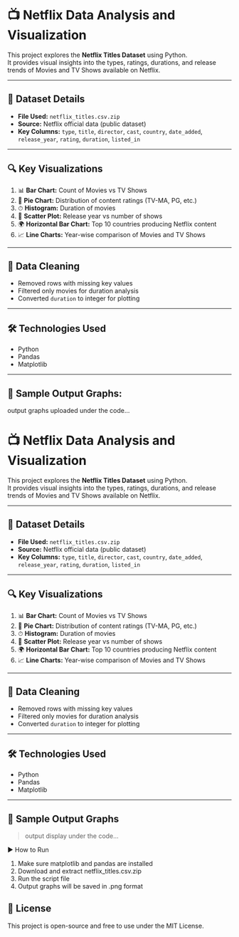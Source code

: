 # 📺 Netflix Data Analysis and Visualization

This project explores the **Netflix Titles Dataset** using Python.  
It provides visual insights into the types, ratings, durations, and release trends of Movies and TV Shows available on Netflix.

---

## 📁 Dataset Details
- **File Used:** `netflix_titles.csv.zip`
- **Source:** Netflix official data (public dataset)
- **Key Columns:** `type`, `title`, `director`, `cast`, `country`, `date_added`, `release_year`, `rating`, `duration`, `listed_in`

---

## 🔍 Key Visualizations

1. 📊 **Bar Chart:** Count of Movies vs TV Shows  
2. 🥧 **Pie Chart:** Distribution of content ratings (TV-MA, PG, etc.)  
3. ⏱ **Histogram:** Duration of movies  
4. 📅 **Scatter Plot:** Release year vs number of shows  
5. 🌍 **Horizontal Bar Chart:** Top 10 countries producing Netflix content  
6. 📈 **Line Charts:** Year-wise comparison of Movies and TV Shows

---

## 🧹 Data Cleaning
- Removed rows with missing key values  
- Filtered only movies for duration analysis  
- Converted `duration` to integer for plotting

---

## 🛠️ Technologies Used
- Python
- Pandas
- Matplotlib

---

## 📸 Sample Output Graphs:
output graphs uploaded under the code...

# 📺 Netflix Data Analysis and Visualization

This project explores the **Netflix Titles Dataset** using Python.  
It provides visual insights into the types, ratings, durations, and release trends of Movies and TV Shows available on Netflix.

---

## 📁 Dataset Details
- **File Used:** `netflix_titles.csv.zip`
- **Source:** Netflix official data (public dataset)
- **Key Columns:** `type`, `title`, `director`, `cast`, `country`, `date_added`, `release_year`, `rating`, `duration`, `listed_in`

---

## 🔍 Key Visualizations

1. 📊 **Bar Chart:** Count of Movies vs TV Shows  
2. 🥧 **Pie Chart:** Distribution of content ratings (TV-MA, PG, etc.)  
3. ⏱ **Histogram:** Duration of movies  
4. 📅 **Scatter Plot:** Release year vs number of shows  
5. 🌍 **Horizontal Bar Chart:** Top 10 countries producing Netflix content  
6. 📈 **Line Charts:** Year-wise comparison of Movies and TV Shows

---

## 🧹 Data Cleaning
- Removed rows with missing key values  
- Filtered only movies for duration analysis  
- Converted `duration` to integer for plotting

---

## 🛠️ Technologies Used
- Python
- Pandas
- Matplotlib

---

## 📸 Sample Output Graphs
> output display under the code...

▶️ How to Run
1. Make sure matplotlib and pandas are installed
2. Download and extract netflix_titles.csv.zip
3. Run the script file
4. Output graphs will be saved in .png format

## 📄 License
This project is open-source and free to use under the MIT License.

